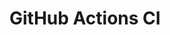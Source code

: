 # GitHub Actions CI














































































































































































































































































































































































































































































































































































































































































































































































